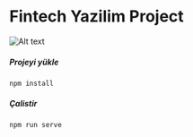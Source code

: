 # Fintech Yazilim Project
![Alt text](public/img/screenshot.png "Örnek Ekran Görüntüsü")
##### Projeyi yükle
```
npm install
```
##### Çalistir
```
npm run serve
```
